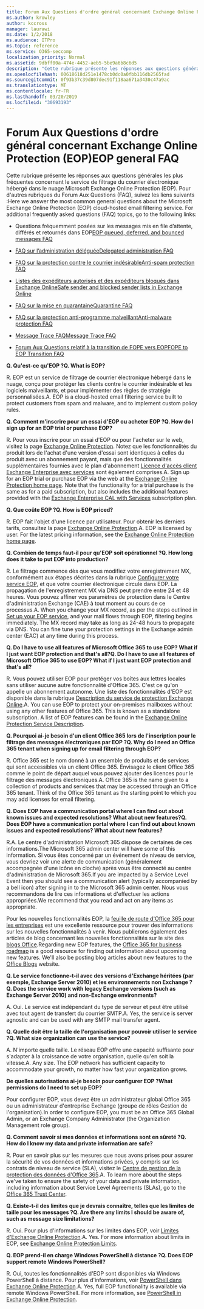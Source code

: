 ```yaml
---
title: Forum Aux Questions d'ordre général concernant Exchange Online Protection (EOP)
ms.author: krowley
author: kccross
manager: laurawi
ms.date: 1/2/2018
ms.audience: ITPro
ms.topic: reference
ms.service: O365-seccomp
localization_priority: Normal
ms.assetid: 9dbff00a-474e-4452-aeb5-5be9a6b8c6d5
description: "Cette rubrique présente les réponses aux questions générales les plus fréquentes concernant le service de filtrage du courrier électronique hébergé dans le nuage Microsoft Exchange Online Protection (EOP). Pour d'autres rubriques du Forum Aux Questions (FAQ), suivez les liens suivants :"
ms.openlocfilehash: 00618618d251e1478cb0dc0a0fbb116db2565fad
ms.sourcegitcommit: 0f93b37c39d807dec91f118aa671a3430c47a9ac
ms.translationtype: MT
ms.contentlocale: fr-FR
ms.lasthandoff: 03/20/2019
ms.locfileid: "30693193"
---
```

# <a name="eop-general-faq"></a><span data-ttu-id="85759-104">Forum Aux Questions d'ordre général concernant Exchange Online Protection (EOP)</span><span class="sxs-lookup"><span data-stu-id="85759-104">EOP general FAQ</span></span>

<span data-ttu-id="85759-p102">Cette rubrique présente les réponses aux questions générales les plus fréquentes concernant le service de filtrage du courrier électronique hébergé dans le nuage Microsoft Exchange Online Protection (EOP). Pour d'autres rubriques du Forum Aux Questions (FAQ), suivez les liens suivants :</span><span class="sxs-lookup"><span data-stu-id="85759-p102">Here we answer the most common general questions about the Microsoft Exchange Online Protection (EOP) cloud-hosted email filtering service. For additional frequently asked questions (FAQ) topics, go to the following links:</span></span>
  
- <span data-ttu-id="85759-107">Questions fréquemment posées sur les messages mis en file d’attente, différés et retournés dans EOP</span><span class="sxs-lookup"><span data-stu-id="85759-107">[EOP queued, deferred, and bounced messages FAQ](eop-queued-deferred-and-bounced-messages-faq.md)</span></span>
    
- [<span data-ttu-id="85759-108">FAQ sur l’administration déléguée</span><span class="sxs-lookup"><span data-stu-id="85759-108">Delegated administration FAQ</span></span>](delegated-administration-faq.md)
    
- [<span data-ttu-id="85759-109">FAQ sur la protection contre le courrier indésirable</span><span class="sxs-lookup"><span data-stu-id="85759-109">Anti-spam protection FAQ</span></span>](../anti-spam-protection-faq.md)
    
- [<span data-ttu-id="85759-110">Listes des expéditeurs autorisés et des expéditeurs bloqués dans Exchange Online</span><span class="sxs-lookup"><span data-stu-id="85759-110">Safe sender and blocked sender lists in Exchange Online</span></span>](../safe-sender-and-blocked-sender-lists-faq.md)
    
- [<span data-ttu-id="85759-111">FAQ sur la mise en quarantaine</span><span class="sxs-lookup"><span data-stu-id="85759-111">Quarantine FAQ</span></span>](../quarantine-faq.md)
    
- [<span data-ttu-id="85759-112">FAQ sur la protection anti-programme malveillant</span><span class="sxs-lookup"><span data-stu-id="85759-112">Anti-malware protection FAQ </span></span>](../anti-malware-protection-faq-eop.md)
    
- [<span data-ttu-id="85759-113">Message Trace FAQ</span><span class="sxs-lookup"><span data-stu-id="85759-113">Message Trace FAQ</span></span>](http://technet.microsoft.com/library/aa49e3f9-a5b1-4410-aac2-ddbbf3f5bfb2.aspx)
    
- [<span data-ttu-id="85759-114">Forum Aux Questions relatif à la transition de FOPE vers EOP</span><span class="sxs-lookup"><span data-stu-id="85759-114">FOPE to EOP Transition FAQ</span></span>](http://technet.microsoft.com/library/e0e76b89-b0d3-4c0a-bfc8-137b579e983b.aspx)
    
 <span data-ttu-id="85759-115">**Q. Qu'est-ce qu'EOP ?**</span><span class="sxs-lookup"><span data-stu-id="85759-115">**Q. What is EOP?**</span></span>
  
<span data-ttu-id="85759-p103">R. EOP est un service de filtrage de courrier électronique hébergé dans le nuage, conçu pour protéger les clients contre le courrier indésirable et les logiciels malveillants, et pour implémenter des règles de stratégie personnalisées.</span><span class="sxs-lookup"><span data-stu-id="85759-p103">A. EOP is a cloud-hosted email filtering service built to protect customers from spam and malware, and to implement custom policy rules.</span></span>
  
 <span data-ttu-id="85759-118">**Q. Comment m'inscrire pour un essai d'EOP ou acheter EOP ?**</span><span class="sxs-lookup"><span data-stu-id="85759-118">**Q. How do I sign up for an EOP trial or purchase EOP?**</span></span>
  
<span data-ttu-id="85759-p104">R. Pour vous inscrire pour un essai d'EOP ou pour l'acheter sur le web, visitez la page [Exchange Online Protection](https://go.microsoft.com/fwlink/p/?LinkId=279912). Notez que les fonctionnalités du produit lors de l'achat d'une version d'essai sont identiques à celles du produit avec un abonnement payant, mais que des fonctionnalités supplémentaires fournies avec le plan d'abonnement [Licence d'accès client Exchange Enterprise avec services](https://go.microsoft.com/fwlink/p/?LinkId=320619) sont également comprises.</span><span class="sxs-lookup"><span data-stu-id="85759-p104">A. Sign up for an EOP trial or purchase EOP via the web at the [Exchange Online Protection home page](https://go.microsoft.com/fwlink/p/?LinkId=279912). Note that the functionality for a trial purchase is the same as for a paid subscription, but also includes the additional features provided with the [Exchange Enterprise CAL with Services](https://go.microsoft.com/fwlink/p/?LinkId=320619) subscription plan.</span></span> 
  
 <span data-ttu-id="85759-122">**Q. Que coûte EOP ?**</span><span class="sxs-lookup"><span data-stu-id="85759-122">**Q. How is EOP priced?**</span></span>
  
<span data-ttu-id="85759-p105">R. EOP fait l'objet d'une licence par utilisateur. Pour obtenir les derniers tarifs, consultez la page [Exchange Online Protection](https://go.microsoft.com/fwlink/p/?LinkId=279912).</span><span class="sxs-lookup"><span data-stu-id="85759-p105">A. EOP is licensed by user. For the latest pricing information, see the [Exchange Online Protection home page](https://go.microsoft.com/fwlink/p/?LinkId=279912).</span></span>
  
 <span data-ttu-id="85759-126">**Q. Combien de temps faut-il pour qu'EOP soit opérationnel ?**</span><span class="sxs-lookup"><span data-stu-id="85759-126">**Q. How long does it take to put EOP into production?**</span></span>
  
<span data-ttu-id="85759-p106">R. Le filtrage commence dès que vous modifiez votre enregistrement MX, conformément aux étapes décrites dans la rubrique [Configurer votre service EOP](set-up-your-eop-service.md), et que votre courrier électronique circule dans EOP. La propagation de l'enregistrement MX via DNS peut prendre entre 24 et 48 heures. Vous pouvez affiner vos paramètres de protection dans le Centre d'administration Exchange (CAE) à tout moment au cours de ce processus.</span><span class="sxs-lookup"><span data-stu-id="85759-p106">A. When you change your MX record, as per the steps outlined in [Set up your EOP service](set-up-your-eop-service.md), and your mail flows through EOP, filtering begins immediately. The MX record may take as long as 24-48 hours to propagate via DNS. You can fine tune your protection settings in the Exchange admin center (EAC) at any time during this process.</span></span>
  
 <span data-ttu-id="85759-131">**Q. Do I have to use all features of Microsoft Office 365 to use EOP? What if I just want EOP protection and that's all?**</span><span class="sxs-lookup"><span data-stu-id="85759-131">**Q. Do I have to use all features of Microsoft Office 365 to use EOP? What if I just want EOP protection and that's all?**</span></span>
  
<span data-ttu-id="85759-p107">R. Vous pouvez utiliser EOP pour protéger vos boîtes aux lettres locales sans utiliser aucune autre fonctionnalité d'Office 365. C'est ce qu'on appelle un abonnement autonome. Une liste des fonctionnalités d'EOP est disponible dans la rubrique [Description du service de protection Exchange Online](https://go.microsoft.com/fwlink/p/?LinkId=320619).</span><span class="sxs-lookup"><span data-stu-id="85759-p107">A. You can use EOP to protect your on-premises mailboxes without using any other features of Office 365. This is known as a standalone subscription. A list of EOP features can be found in the [Exchange Online Protection Service Description](https://go.microsoft.com/fwlink/p/?LinkId=320619).</span></span>
  
 <span data-ttu-id="85759-136">**Q. Pourquoi ai-je besoin d'un client Office 365 lors de l'inscription pour le filtrage des messages électroniques par EOP ?**</span><span class="sxs-lookup"><span data-stu-id="85759-136">**Q. Why do I need an Office 365 tenant when signing up for email filtering through EOP?**</span></span>
  
<span data-ttu-id="85759-p108">R. Office 365 est le nom donné à un ensemble de produits et de services qui sont accessibles via un client Office 365. Envisagez le client Office 365 comme le point de départ auquel vous pouvez ajouter des licences pour le filtrage des messages électroniques.</span><span class="sxs-lookup"><span data-stu-id="85759-p108">A. Office 365 is the name given to a collection of products and services that may be accessed through an Office 365 tenant. Think of the Office 365 tenant as the starting point to which you may add licenses for email filtering.</span></span>
  
 <span data-ttu-id="85759-140">**Q. Does EOP have a communication portal where I can find out about known issues and expected resolutions? What about new features?**</span><span class="sxs-lookup"><span data-stu-id="85759-140">**Q. Does EOP have a communication portal where I can find out about known issues and expected resolutions? What about new features?**</span></span>
  
<span data-ttu-id="85759-141">R.</span><span class="sxs-lookup"><span data-stu-id="85759-141">A.</span></span> <span data-ttu-id="85759-142">Le centre d'administration Microsoft 365 dispose de certaines de ces informations.</span><span class="sxs-lookup"><span data-stu-id="85759-142">The Microsoft 365 admin center will have some of this information.</span></span> <span data-ttu-id="85759-143">Si vous êtes concerné par un événement de niveau de service, vous devriez voir une alerte de communication (généralement accompagnée d'une icône en cloche) après vous être connecté au centre d'administration de Microsoft 365.</span><span class="sxs-lookup"><span data-stu-id="85759-143">If you are impacted by a Service Level Event then you should see a communication alert (typically accompanied by a bell icon) after signing in to the Microsoft 365 admin center.</span></span> <span data-ttu-id="85759-144">Nous vous recommandons de lire ces informations et d'effectuer les actions appropriées.</span><span class="sxs-lookup"><span data-stu-id="85759-144">We recommend that you read and act on any items as appropriate.</span></span>
  
<span data-ttu-id="85759-p110">Pour les nouvelles fonctionnalités EOP, la [feuille de route d'Office 365 pour les entreprises](https://office.microsoft.com/en-us/products/office-365-roadmap-FX104343353.aspx) est une excellente ressource pour trouver des informations sur les nouvelles fonctionnalités à venir. Nous publierons également des articles de blog concernant les nouvelles fonctionnalités sur le site des [blogs Office](https://go.microsoft.com/fwlink/p/?LinkId=392724).</span><span class="sxs-lookup"><span data-stu-id="85759-p110">Regarding new EOP features, the [Office 365 for business roadmap](https://office.microsoft.com/en-us/products/office-365-roadmap-FX104343353.aspx) is a good resource for finding out information about upcoming new features. We'll also be posting blog articles about new features to the [Office Blogs](https://go.microsoft.com/fwlink/p/?LinkId=392724) website.</span></span> 
  
 <span data-ttu-id="85759-147">**Q. Le service fonctionne-t-il avec des versions d'Exchange héritées (par exemple, Exchange Server 2010) et les environnements non Exchange ?**</span><span class="sxs-lookup"><span data-stu-id="85759-147">**Q. Does the service work with legacy Exchange versions (such as Exchange Server 2010) and non-Exchange environments?**</span></span>
  
<span data-ttu-id="85759-p111">A. Oui. Le service est indépendant du type de serveur et peut être utilisé avec tout agent de transfert du courrier SMTP.</span><span class="sxs-lookup"><span data-stu-id="85759-p111">A. Yes, the service is server agnostic and can be used with any SMTP mail transfer agent.</span></span>
  
 <span data-ttu-id="85759-150">**Q. Quelle doit être la taille de l'organisation pour pouvoir utiliser le service ?**</span><span class="sxs-lookup"><span data-stu-id="85759-150">**Q. What size organization can use the service?**</span></span>
  
<span data-ttu-id="85759-p112">A. N'importe quelle taille. Le réseau EOP offre une capacité suffisante pour s'adapter à la croissance de votre organisation, quelle qu'en soit la vitesse.</span><span class="sxs-lookup"><span data-stu-id="85759-p112">A. Any size. The EOP network has sufficient capacity to accommodate your growth, no matter how fast your organization grows.</span></span>
  
 <span data-ttu-id="85759-154">**De quelles autorisations ai-je besoin pour configurer EOP ?**</span><span class="sxs-lookup"><span data-stu-id="85759-154">**What permissions do I need to set up EOP?**</span></span>
  
<span data-ttu-id="85759-155">Pour configurer EOP, vous devez être un administrateur global Office 365 ou un administrateur d'entreprise Exchange (groupe de rôles Gestion de l'organisation).</span><span class="sxs-lookup"><span data-stu-id="85759-155">In order to configure EOP, you must be an Office 365 Global Admin, or an Exchange Company Administrator (the Organization Management role group).</span></span>
  
 <span data-ttu-id="85759-156">**Q. Comment savoir si mes données et informations sont en sûreté ?**</span><span class="sxs-lookup"><span data-stu-id="85759-156">**Q. How do I know my data and private information are safe?**</span></span>
  
<span data-ttu-id="85759-p113">R. Pour en savoir plus sur les mesures que nous avons prises pour assurer la sécurité de vos données et informations privées, y compris sur les contrats de niveau de service (SLA), visitez le [Centre de gestion de la protection des données d'Office 365](https://go.microsoft.com/fwlink/p/?LinkId=285405).</span><span class="sxs-lookup"><span data-stu-id="85759-p113">A. To learn more about the steps we've taken to ensure the safety of your data and private information, including information about Service Level Agreements (SLAs), go to the [Office 365 Trust Center](https://go.microsoft.com/fwlink/p/?LinkId=285405).</span></span>
  
 <span data-ttu-id="85759-159">**Q. Existe-t-il des limites que je devrais connaître, telles que les limites de taille pour les messages ?**</span><span class="sxs-lookup"><span data-stu-id="85759-159">**Q. Are there any limits I should be aware of, such as message size limitations?**</span></span>
  
<span data-ttu-id="85759-p114">R. Oui. Pour plus d'informations sur les limites dans EOP, voir [Limites d'Exchange Online Protection](https://go.microsoft.com/fwlink/p/?LinkId=402617).</span><span class="sxs-lookup"><span data-stu-id="85759-p114">A. Yes. For more information about limits in EOP, see [Exchange Online Protection Limits](https://go.microsoft.com/fwlink/p/?LinkId=402617).</span></span> 
  
 <span data-ttu-id="85759-163">**Q. EOP prend-il en charge Windows PowerShell à distance ?**</span><span class="sxs-lookup"><span data-stu-id="85759-163">**Q. Does EOP support remote Windows PowerShell?**</span></span>
  
<span data-ttu-id="85759-p115">R. Oui, toutes les fonctionnalités d'EOP sont disponibles via Windows PowerShell à distance. Pour plus d'informations, voir [PowerShell dans Exchange Online Protection](http://technet.microsoft.com/library/f7918a88-774a-405e-945b-bc2f5ee9f748.aspx).</span><span class="sxs-lookup"><span data-stu-id="85759-p115">A. Yes, full EOP functionality is available via remote Windows PowerShell. For more information, see [PowerShell in Exchange Online Protection](http://technet.microsoft.com/library/f7918a88-774a-405e-945b-bc2f5ee9f748.aspx).</span></span>
  

